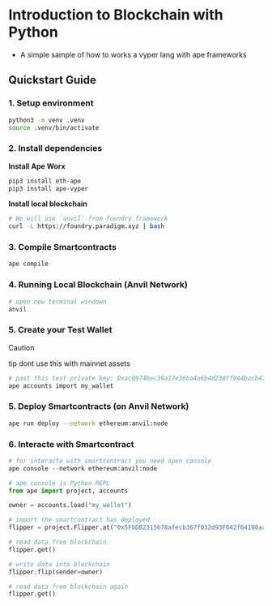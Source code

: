 # Introduction to Blockchain with Python

- A simple sample of how to works a vyper lang with ape frameworks

## Quickstart Guide

### 1. Setup environment

```bash
python3 -m venv .venv
source .venv/bin/activate
```

### 2. Install dependencies

**Install Ape Worx**

```bash
pip3 install eth-ape
pip3 install ape-vyper
```

**Install local blockchain**

```bash
# We will use `anvil` from foundry framework
curl -L https://foundry.paradigm.xyz | bash
```

### 3. Compile Smartcontracts

```bash
ape compile
```

### 4. Running Local Blockchain (Anvil Network)

```bash
# open new terminal windown
anvil
```

### 5. Create your Test Wallet

> [!CAUTION]
> tip dont use this with mainnet assets

```bash
# past this test private key: 0xac0974bec39a17e36ba4a6b4d238ff944bacb478cbed5efcae784d7bf4f2ff80
ape accounts import my_wallet
```

### 5. Deploy Smartcontracts (on Anvil Network)

```bash
ape run deploy --network ethereum:anvil:node
```

### 6. Interacte with Smartcontract

```python
# for interacte with smartcontract you need open console
ape console --network ethereum:anvil:node

# ape console is Python REPL
from ape import project, accounts

owner = accounts.load("my_wallet")

# import the smartcontract has deployed
flipper = project.Flipper.at("0x5FbDB2315678afecb367f032d93F642f64180aa3")

# read data from blockchain
flipper.get()

# write data into blockchain
flipper.flip(sender=owner)

# read data from blockchain again
flipper.get()
```
